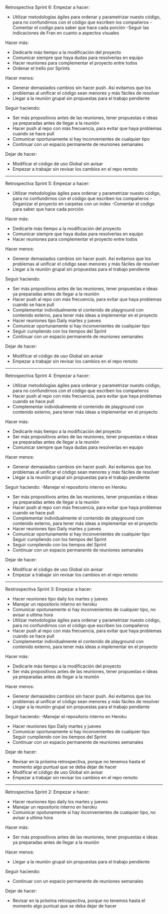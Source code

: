 Retrospectiva Sprint 6:
Empezar a hacer:
- Utilizar metodologías ágiles para ordenar y parametrizar nuesto código, para no confundirnos con el código que escriben los compañeros
-Comentar el codigo para saber que hace cada porción
-Seguir las indicaciones de Fran en cuanto a aspectos visuales

Hacer más:
- Dedicarle más tiempo a la modificación del proyecto
- Comunicar siempre que haya dudas para resolverlas en equipo
- Hacer reuniones para complementar el proyecto entre todos
- Ordenar el trello por Sprints

Hacer menos:
- Generar demasiados cambios sin hacer push. Así evitamos que los problemas al unificar el código sean menores y más fáciles de resolver
- Llegar a la reunión grupal sin propuestas para el trabajo pendiente

Seguir haciendo:
- Ser más propositivos antes de las reuniones, tener propuestas e ideas ya preparadas antes de llegar a la reunión
- Hacer push al repo con más frecuencia, para evitar que haya problemas cuando se hace pull
- Comunicar oportunamente si hay inconvenientes de cualquier tipo
- Continuar con un espacio permanente de reuniones semanales

Dejar de hacer:
- Modificar el código de uso Global sin avisar
- Empezar a trabajar sin revisar los cambios en el repo remoto

************************************************************************************
Retrospectiva Sprint 5:
Empezar a hacer:
- Utilizar metodologías ágiles para ordenar y parametrizar nuesto código, para no confundirnos con el código que escriben los compañeros
-Organizar el proyecto en carpetas con un index
-Comentar el codigo para saber que hace cada porción

Hacer más:
- Dedicarle más tiempo a la modificación del proyecto
- Comunicar siempre que haya dudas para resolverlas en equipo
- Hacer reuniones para complementar el proyecto entre todos

Hacer menos:
- Generar demasiados cambios sin hacer push. Así evitamos que los problemas al unificar el código sean menores y más fáciles de resolver
- Llegar a la reunión grupal sin propuestas para el trabajo pendiente

Seguir haciendo:
- Ser más propositivos antes de las reuniones, tener propuestas e ideas ya preparadas antes de llegar a la reunión
- Hacer push al repo con más frecuencia, para evitar que haya problemas cuando se hace pull
- Complementar individualmente el contenido de playground con contenido externo, para tener más ideas a implementar en el proyecto
- Hacer reuniones tipo Daily martes y jueves
- Comunicar oportunamente si hay inconvenientes de cualquier tipo
- Seguir cumpliendo con los tiempos del Sprint
- Continuar con un espacio permanente de reuniones semanales

Dejar de hacer:
- Modificar el código de uso Global sin avisar
- Empezar a trabajar sin revisar los cambios en el repo remoto


****************************************************************************************************
Retrospectiva Sprint 4:
Empezar a hacer:
- Utilizar metodologías ágiles para ordenar y parametrizar nuesto código, para no confundirnos con el código que escriben los compañeros
- Hacer push al repo con más frecuencia, para evitar que haya problemas cuando se hace pull
- Complementar individualmente el contenido de playground con contenido externo, para tener más ideas a implementar en el proyecto

Hacer más:
- Dedicarle más tiempo a la modificación del proyecto
- Ser más propositivos antes de las reuniones, tener propuestas e ideas ya preparadas antes de llegar a la reunión
- Comunicar siempre que haya dudas para resolverlas en equipo


Hacer menos:
- Generar demasiados cambios sin hacer push. Así evitamos que los problemas al unificar el código sean menores y más fáciles de resolver
- Llegar a la reunión grupal sin propuestas para el trabajo pendiente

Seguir haciendo:
-Manejar el repositorio interno en Heroku
- Ser más propositivos antes de las reuniones, tener propuestas e ideas ya preparadas antes de llegar a la reunión
- Hacer push al repo con más frecuencia, para evitar que haya problemas cuando se hace pull
- Complementar individualmente el contenido de playground con contenido externo, para tener más ideas a implementar en el proyecto
- Hacer reuniones tipo Daily martes y jueves
- Comunicar oportunamente si hay inconvenientes de cualquier tipo
Seguir cumpliendo con los tiempos del Sprint
- Seguir cumpliendo con los tiempos del Sprint
- Continuar con un espacio permanente de reuniones semanales

Dejar de hacer:
- Modificar el código de uso Global sin avisar
- Empezar a trabajar sin revisar los cambios en el repo remoto

****************************************************************************************************
Restrospectiva Sprint 3:
Empezar a hacer:
- Hacer reuniones tipo daily los martes y jueves
- Manejar un repositorio interno en heroku
- Comunicar opotunamente si hay inconvenientes de cualquier tipo, no avisar a ultima hora
- Utilizar metodologías ágiles para ordenar y parametrizar nuesto código, para no confundirnos con el código que escriben los compañeros
- Hacer push al repo con más frecuencia, para evitar que haya problemas cuando se hace pull
- Complementar individualmente el contenido de playground con contenido externo, para tener más ideas a implementar en el proyecto

Hacer más:
- Dedicarle más tiempo a la modificación del proyecto
- Ser más propositivos antes de las reuniones, tener propuestas e ideas ya preparadas antes de llegar a la reunión

Hacer menos:
- Generar demasiados cambios sin hacer push. Así evitamos que los problemas al unificar el código sean menores y más fáciles de resolver
- Llegar a la reunión grupal sin propuestas para el trabajo pendiente

Seguir haciendo:
-Manejar el repositorio interno en Heroku
- Hacer reuniones tipo Daily martes y jueves
- Comunicar oportunamente si hay inconvenientes de cualquier tipo
Seguir cumpliendo con los tiempos del Sprint
- Continuar con un espacio permanente de reuniones semanales

Dejar de hacer:
- Revisar en la próxima retrospectiva, porque no tenemos hasta el momento algo puntual que se deba dejar de hacer
- Modificar el código de uso Global sin avisar
- Empezar a trabajar sin revisar los cambios en el repo remoto


****************************************************************************************************
Retrospectiva Sprint 2:
Empezar a hacer:
- Hacer reuniones tipo daily los martes y jueves
- Manejar un repositorio interno en heroku
- Comunicar opotunamente si hay inconvenientes de cualquier tipo, no avisar a ultima hora

Hacer más:
- Ser más propositivos antes de las reuniones, tener propuestas e ideas ya preparadas antes de llegar a la reunión

Hacer menos:
- Llegar a la reunión grupal sin propuestas para el trabajo pendiente

Seguir haciendo:
- Continuar con un espacio permanente de reuniones semanales

Dejar de hacer:
- Revisar en la próxima retrospectiva, porque no tenemos hasta el momento algo puntual que se deba dejar de hacer